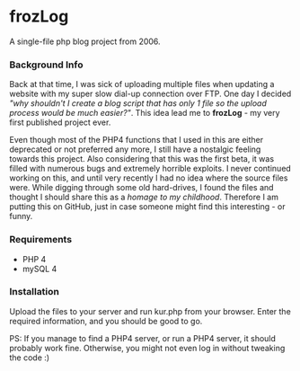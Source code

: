 # frozLog
A single-file php blog project from 2006. 

<h3>Background Info</h3>

Back at that time, I was sick of uploading multiple files when updating a website with my super slow dial-up connection over FTP. One day I decided <i>"why shouldn't I create a blog script that has only 1 file so the upload process would be much easier?"</i>. This idea lead me to <b>frozLog</b> - my very first published project ever.

Even though most of the PHP4 functions that I used in this are either deprecated or not preferred any more, I still have a nostalgic feeling towards this project. Also considering that this was the first beta, it was filled with numerous bugs and extremely horrible exploits. I never continued working on this, and until very recently I had no idea where the source files were. While digging through some old hard-drives, I found the files and thought I should share this as a <i>homage to my childhood</i>. Therefore I am putting this on GitHub, just in case someone might find this interesting - or funny.

<h3>Requirements</h3>

<ul><li>PHP 4</li><li>mySQL 4</li></ul>

<h3>Installation</h3>

Upload the files to your server and run kur.php from your browser. Enter the required information, and you should be good to go.

PS: If you manage to find a PHP4 server, or run a PHP4 server, it should probably work fine. Otherwise, you might not even log in without tweaking the code :) 


